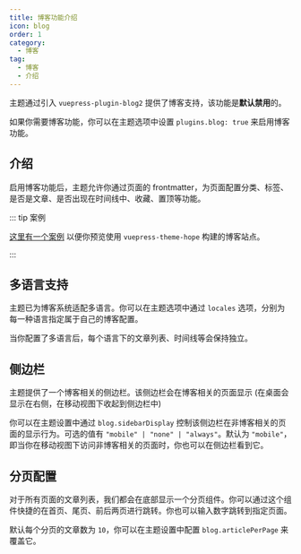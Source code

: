 ```yaml
---
title: 博客功能介绍
icon: blog
order: 1
category:
  - 博客
tag:
  - 博客
  - 介绍
---
```


主题通过引入 `vuepress-plugin-blog2` 提供了博客支持，该功能是**默认禁用**的。

如果你需要博客功能，你可以在主题选项中设置 `plugins.blog: true` 来启用博客功能。

<!-- more -->

## 介绍

启用博客功能后，主题允许你通过页面的 frontmatter，为页面配置分类、标签、是否是文章、是否出现在时间线中、收藏、置顶等功能。

::: tip 案例

[这里有一个案例](https://mrhope.site/) 以便你预览使用 `vuepress-theme-hope` 构建的博客站点。

:::

## 多语言支持

主题已为博客系统适配多语言。你可以在主题选项中通过 `locales` 选项，分别为每一种语言指定属于自己的博客配置。

当你配置了多语言后，每个语言下的文章列表、时间线等会保持独立。

## 侧边栏

主题提供了一个博客相关的侧边栏。该侧边栏会在博客相关的页面显示 (在桌面会显示在右侧，在移动视图下收起到侧边栏中)

你可以在主题设置中通过 `blog.sidebarDisplay` 控制该侧边栏在非博客相关的页面的显示行为。可选的值有 `"mobile" | "none" | "always"`。默认为 `"mobile"`，即当你在移动视图下访问非博客相关的页面时，你也可以在侧边栏看到它。

## 分页配置

对于所有页面的文章列表，我们都会在底部显示一个分页组件。你可以通过这个组件快捷的在首页、尾页、前后两页进行跳转。你也可以输入数字跳转到指定页面。

默认每个分页的文章数为 `10`，你可以在主题设置中配置 `blog.articlePerPage` 来覆盖它。
